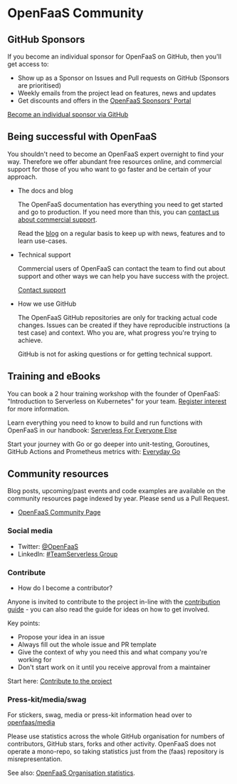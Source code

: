 # OpenFaaS Community

## GitHub Sponsors

If you become an individual sponsor for OpenFaaS on GitHub, then you'll get access to:

* Show up as a Sponsor on Issues and Pull requests on GitHub (Sponsors are prioritised)
* Weekly emails from the project lead on features, news and updates
* Get discounts and offers in the [OpenFaaS Sponsors' Portal](https://insiders.alexellis.io/)

[Become an individual sponsor via GitHub](https://github.com/sponsors/openfaas)

## Being successful with OpenFaaS

You shouldn't need to become an OpenFaaS expert overnight to find your way. Therefore we offer abundant free resources online, and commercial support for those of you who want to go faster and be certain of your approach.

* The docs and blog

    The OpenFaaS documentation has everything you need to get started and go to production. If you need more than this, you can [contact us about commercial support](https://openfaas.com/support/).

    Read the [blog](https://openfaas.com/blog) on a regular basis to keep up with news, features and to learn use-cases.

* Technical support

    Commercial users of OpenFaaS can contact the team to find out about support and other ways we can help you have success with the project.

    [Contact support](https://openfaas.com/support/)

* How we use GitHub

    The OpenFaaS GitHub repositories are only for tracking actual code changes. Issues can be created if they have reproducible instructions (a test case) and context. Who you are, what progress you're trying to achieve.

    GitHub is not for asking questions or for getting technical support.

## Training and eBooks

You can book a 2 hour training workshop with the founder of OpenFaaS: "Introduction to Serverless on Kubernetes" for your team. [Register interest](https://openfaas.com/support/) for more information.

Learn everything you need to know to build and run functions with OpenFaaS in our handbook: [Serverless For Everyone Else](https://gumroad.com/l/serverless-for-everyone-else)

Start your journey with Go or go deeper into unit-testing, Goroutines, GitHub Actions and Prometheus metrics with: [Everyday Go](https://openfaas.gumroad.com/l/everyday-golang)

## Community resources

Blog posts, upcoming/past events and code examples are available on the community resources page indexed by year. Please send us a Pull Request.

* [OpenFaaS Community Page](https://github.com/openfaas/faas/blob/master/community.md)

### Social media

* Twitter: [@OpenFaaS](https://twitter.com/openfaas)
* LinkedIn: [#TeamServerless Group](https://www.linkedin.com/groups/13670843/)

### Contribute

* How do I become a contributor?

Anyone is invited to contribute to the project in-line with the [contribution guide](https://github.com/openfaas/faas/blob/master/CONTRIBUTING.md) - you can also read the guide for ideas on how to get involved.

Key points:

* Propose your idea in an issue
* Always fill out the whole issue and PR template
* Give the context of why you need this and what company you're working for
* Don't start work on it until you receive approval from a maintainer

Start here: [Contribute to the project](./contributing/get-started.md)

### Press-kit/media/swag

For stickers, swag, media or press-kit information head over to [openfaas/media](https://github.com/openfaas/media/blob/master/README.md)

Please use statistics across the whole GitHub organisation for numbers of contributors, GitHub stars, forks and other activity. OpenFaaS does not operate a mono-repo, so taking statistics just from the (faas) repository is misrepresentation.

See also: [OpenFaaS Organisation statistics](https://kenfdev.o6s.io/github-stats-page).
